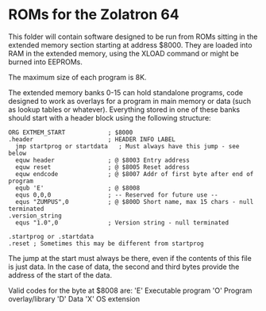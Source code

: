# ROMs for the Zolatron 64

This folder will contain software designed to be run from ROMs sitting in the extended memory section starting at address $8000. They are loaded into RAM in the extended memory, using the XLOAD command or might be burned into EEPROMs.

The maximum size of each program is 8K.

The extended memory banks 0-15 can hold standalone programs, code designed to work as overlays for a program in main memory or data (such as lookup tables or whatever). Everything stored in one of these banks should start with a header block using the following structure:

```
ORG EXTMEM_START            ; $8000
.header                     ; HEADER INFO LABEL
  jmp startprog or startdata   ; Must always have this jump - see below
  equw header               ; @ $8003 Entry address
  equw reset                ; @ $8005 Reset address
  equw endcode              ; @ $8007 Addr of first byte after end of program
  equb 'E'                  ; @ $8008
  equs 0,0,0                ; -- Reserved for future use --
  equs "ZUMPUS",0           ; @ $800D Short name, max 15 chars - null terminated
.version_string
  equs "1.0",0              ; Version string - null terminated

.startprog or .startdata
.reset ; Sometimes this may be different from startprog
```

The jump at the start must always be there, even if the contents of this file is just data. In the case of data, the second and third bytes provide the address of the start of the data.

Valid codes for the byte at $8008 are:
'E' Executable program
'O' Program overlay/library
'D' Data
'X' OS extension
